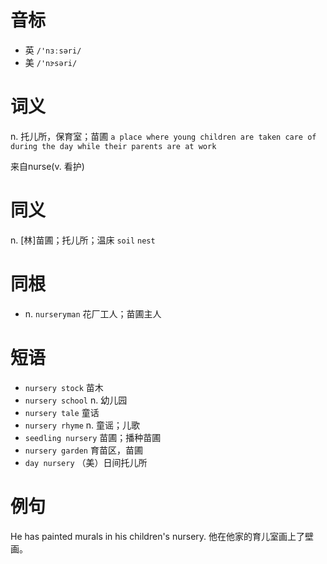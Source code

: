 # 音标

- 英 `/'nɜːsəri/`
- 美 `/'nɝsəri/`

# 词义

n. 托儿所，保育室；苗圃
`a place where young children are taken care of during the day while their parents are at work`



来自nurse(v. 看护)

# 同义

n. [林]苗圃；托儿所；温床
`soil` `nest`

# 同根

- n. `nurseryman` 花厂工人；苗圃主人

# 短语

- `nursery stock` 苗木
- `nursery school` n. 幼儿园
- `nursery tale` 童话
- `nursery rhyme` n. 童谣；儿歌
- `seedling nursery` 苗圃；播种苗圃
- `nursery garden` 育苗区，苗圃
- `day nursery` （美）日间托儿所

# 例句

He has painted murals in his children's nursery.
他在他家的育儿室画上了壁画。


